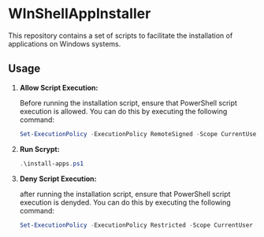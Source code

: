# WInShellAppInstaller

This repository contains a set of scripts to facilitate the installation of applications on Windows systems. 

## Usage

1. **Allow Script Execution:**
   
   Before running the installation script, ensure that PowerShell script execution is allowed. You can do this by executing the following command:

   ```powershell
   Set-ExecutionPolicy -ExecutionPolicy RemoteSigned -Scope CurrentUser

2. **Run Scrypt:**
    ```powershell
    .\install-apps.ps1

3. **Deny Script Execution:**
   
   after running the installation script, ensure that PowerShell script execution is denyded. You can do this by executing the following command:

   ```powershell
   Set-ExecutionPolicy -ExecutionPolicy Restricted -Scope CurrentUser